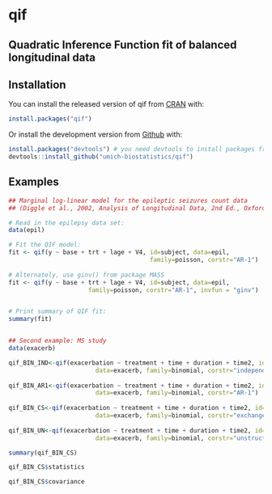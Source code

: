 
<!-- README.md is generated from README.Rmd. Please edit that file -->

# qif

<!-- badges: start -->

<!-- badges: end -->

## Quadratic Inference Function fit of balanced longitudinal data

## Installation

You can install the released version of qif from
[CRAN](https://CRAN.R-project.org) with:

``` r
install.packages("qif")
```

Or install the development version from
[Github](https://github.com/umich-biostatistics/FEprovideR)
with:

``` r
install.packages("devtools") # you need devtools to install packages from Github
devtools::install_github("umich-biostatistics/qif")
```

## Examples

``` r
## Marginal log-linear model for the epileptic seizures count data
## (Diggle et al., 2002, Analysis of Longitudinal Data, 2nd Ed., Oxford Press).

# Read in the epilepsy data set:
data(epil)

# Fit the QIF model:
fit <- qif(y ~ base + trt + lage + V4, id=subject, data=epil,
                                       family=poisson, corstr="AR-1")
 
# Alternately, use ginv() from package MASS
fit <- qif(y ~ base + trt + lage + V4, id=subject, data=epil,
                      family=poisson, corstr="AR-1", invfun = "ginv")


# Print summary of QIF fit:
summary(fit)


## Second example: MS study
data(exacerb)

qif_BIN_IND<-qif(exacerbation ~ treatment + time + duration + time2, id=id,
                        data=exacerb, family=binomial, corstr="independence")
                        
qif_BIN_AR1<-qif(exacerbation ~ treatment + time + duration + time2, id=id,
                        data=exacerb, family=binomial, corstr="AR-1")
                        
qif_BIN_CS<-qif(exacerbation ~ treatment + time + duration + time2, id=id,
                        data=exacerb, family=binomial, corstr="exchangeable")
                        
qif_BIN_UN<-qif(exacerbation ~ treatment + time + duration + time2, id=id,
                        data=exacerb, family=binomial, corstr="unstructured")

summary(qif_BIN_CS)

qif_BIN_CS$statistics

qif_BIN_CS$covariance
```

